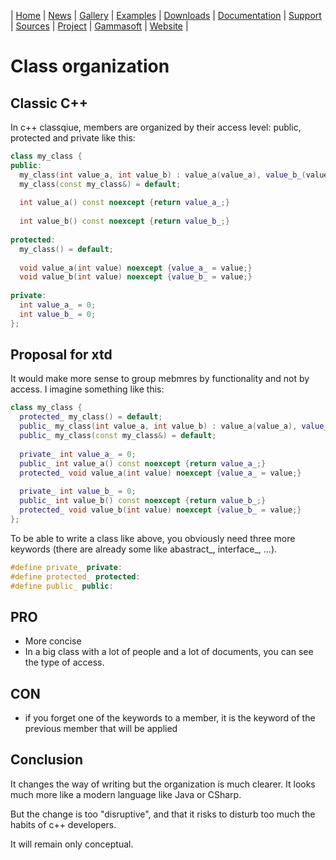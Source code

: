 | [Home](home.md) | [News](news.md) | [Gallery](gallery.md) | [Examples](examples.md) | [Downloads](downloads.md) | [Documentation](documentation.md) | [Support](support.md) | [Sources](https://github.com/gammasoft71/xtd) | [Project](https://sourceforge.net/projects/xtdpro/) | [Gammasoft](gammasoft.md) | [Website](https://gammasoft71.wixsite.com/xtdpro) |

# Class organization

## Classic C++

In c++ classqiue, members are organized by their access level: public, protected and private like this:

```c++
class my_class {
public:
  my_class(int value_a, int value_b) : value_a(value_a), value_b_(value_b) {}
  my_class(const my_class&) = default;
  
  int value_a() const noexcept {return value_a_;}
  
  int value_b() const noexcept {return value_b_;}
  
protected:
  my_class() = default;
  
  void value_a(int value) noexcept {value_a_ = value;}
  void value_b(int value) noexcept {value_b_ = value;}
  
private:
  int value_a_ = 0;
  int value_b_ = 0;
};
```

## Proposal for xtd

It would make more sense to group mebmres by functionality and not by access. I imagine something like this:

```c++
class my_class {
  protected_ my_class() = default;
  public_ my_class(int value_a, int value_b) : value_a(value_a), value_b_(value_b) {}
  public_ my_class(const my_class&) = default;
  
  private_ int value_a_ = 0;
  public_ int value_a() const noexcept {return value_a_;}
  protected_ void value_a(int value) noexcept {value_a_ = value;}
  
  private_ int value_b_ = 0;
  public_ int value_b() const noexcept {return value_b_;}
  protected_ void value_b(int value) noexcept {value_b_ = value;}    
};
```

To be able to write a class like above, you obviously need three more keywords (there are already some like abastract_, interface_, ...).

```c++
#define private_ private:
#define protected_ protected:
#define public_ public:
```

## PRO

* More concise
* In a big class with a lot of people and a lot of documents, you can see the type of access.

## CON

* if you forget one of the keywords to a member, it is the keyword of the previous member that will be applied

## Conclusion

It changes the way of writing but the organization is much clearer.
It looks much more like a modern language like Java or CSharp.

But the change is too "disruptive", and that it risks to disturb too much the habits of c++ developers. 

It will remain only conceptual.
